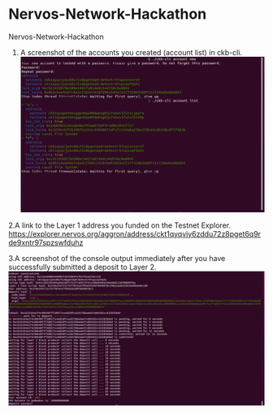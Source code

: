 # Nervos-Network-Hackathon
Nervos-Network-Hackathon

1. A screenshot of the accounts you created (account list) in ckb-cli.
![alt text](https://github.com/sunydev/Nervos-Network-Hackathon/blob/main/newAccount.png?raw=true)

2.A link to the Layer 1 address you funded on the Testnet Explorer.
https://explorer.nervos.org/aggron/address/ckt1qyqvjy6zddu72z8pget6q9rde9xntr97spzswfduhz


3.A screenshot of the console output immediately after you have successfully submitted a deposit to Layer 2.
 ![alt text](https://github.com/sunydev/Nervos-Network-Hackathon/blob/main/task1/depositLayer2.png?raw=true)
 

